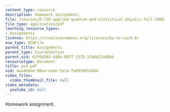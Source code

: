 ```yaml
---
content_type: resource
description: Homework assignment.
file: /courses/6-728-applied-quantum-and-statistical-physics-fall-2006/4aa4b9ae08eaeaae5e1afe695095384d_ps4.pdf
file_type: application/pdf
learning_resource_types:
- Assignments
license: https://creativecommons.org/licenses/by-nc-sa/4.0/
ocw_type: OCWFile
parent_title: Assignments
parent_type: CourseSection
parent_uid: 62f66503-4d0a-8077-1375-37a6b21a98b4
resourcetype: Document
title: ps4.pdf
uid: 4aa4b9ae-08ea-eaae-5e1a-fe695095384d
video_files:
  video_thumbnail_file: null
video_metadata:
  youtube_id: null
---
```

Homework assignment.